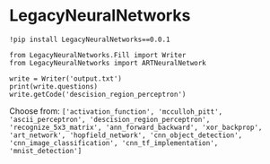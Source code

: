 # LegacyNeuralNetworks

```
!pip install LegacyNeuralNetworks==0.0.1
```

```
from LegacyNeuralNetworks.Fill import Writer
from LegacyNeuralNetworks import ARTNeuralNetwork

write = Writer('output.txt')
print(write.questions) 
write.getCode('descision_region_perceptron')
```

Choose from: `['activation_function', 'mcculloh_pitt', 'ascii_perceptron', 'descision_region_perceptron', 'recognize_5x3_matrix', 'ann_forward_backward', 'xor_backprop', 'art_network', 'hopfield_network', 'cnn_object_detection', 'cnn_image_classification', 'cnn_tf_implementation', 'mnist_detection']`
